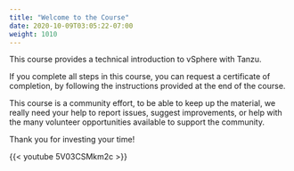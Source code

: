 ```yaml
---
title: "Welcome to the Course"
date: 2020-10-09T03:05:22-07:00
weight: 1010
---
```

This course provides a technical introduction to vSphere with Tanzu.

If you complete all steps in this course, you can request a certificate
of completion, by following the instructions provided at the end of the
course. 

This course is a community effort, to be able to keep up the material,
we really need your help to report issues, suggest improvements, or help
with the many volunteer opportunities available to support the
community.

Thank you for investing your time!

{{< youtube 5V03CSMkm2c >}}